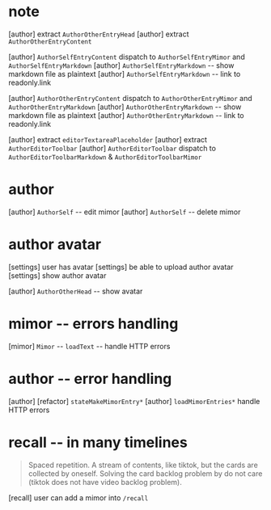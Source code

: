 # note

[author] extract `AuthorOtherEntryHead`
[author] extract `AuthorOtherEntryContent`

[author] `AuthorSelfEntryContent` dispatch to `AuthorSelfEntryMimor` and `AuthorSelfEntryMarkdown`
[author] `AuthorSelfEntryMarkdown` -- show markdown file as plaintext
[author] `AuthorSelfEntryMarkdown` -- link to readonly.link

[author] `AuthorOtherEntryContent` dispatch to `AuthorOtherEntryMimor` and `AuthorOtherEntryMarkdown`
[author] `AuthorOtherEntryMarkdown` -- show markdown file as plaintext
[author] `AuthorOtherEntryMarkdown` -- link to readonly.link

[author] extract `editorTextareaPlaceholder`
[author] extract `AuthorEditorToolbar`
[author] `AuthorEditorToolbar` dispatch to `AuthorEditorToolbarMarkdown` & `AuthorEditorToolbarMimor`

# author

[author] `AuthorSelf` -- edit mimor
[author] `AuthorSelf` -- delete mimor

# author avatar

[settings] user has avatar
[settings] be able to upload author avatar
[settings] show author avatar

[author] `AuthorOtherHead` -- show avatar

# mimor -- errors handling

[mimor] `Mimor` -- `loadText` -- handle HTTP errors

# author -- error handling

[author] [refactor] `stateMakeMimorEntry*`
[author] `loadMimorEntries*` handle HTTP errors

# recall -- in many timelines

> Spaced repetition. A stream of contents, like tiktok, but the cards
> are collected by oneself. Solving the card backlog problem by do not
> care (tiktok does not have video backlog problem).

[recall] user can add a mimor into `/recall`
